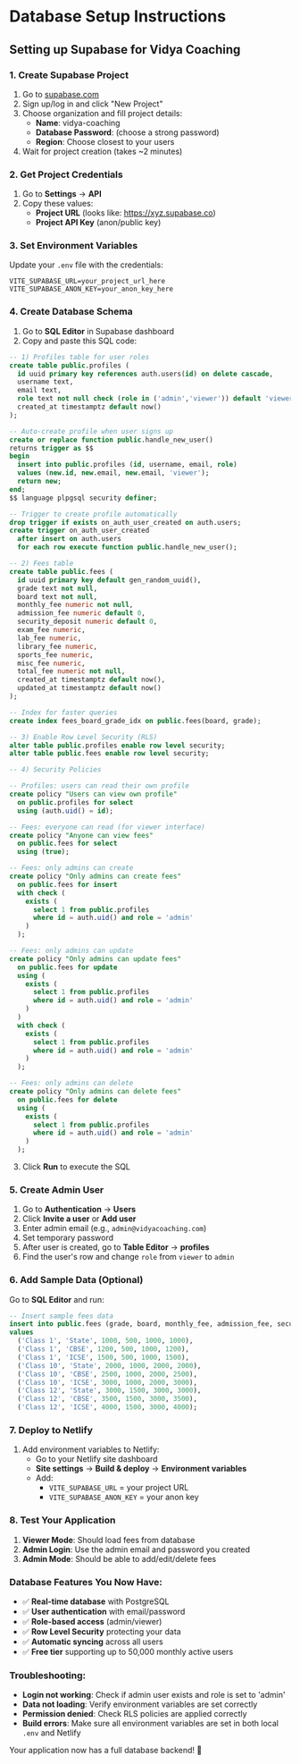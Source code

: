 # Database Setup Instructions

## Setting up Supabase for Vidya Coaching

### 1. Create Supabase Project
1. Go to [supabase.com](https://supabase.com)
2. Sign up/log in and click "New Project"
3. Choose organization and fill project details:
   - **Name**: vidya-coaching
   - **Database Password**: (choose a strong password)
   - **Region**: Choose closest to your users
4. Wait for project creation (takes ~2 minutes)

### 2. Get Project Credentials
1. Go to **Settings** → **API**
2. Copy these values:
   - **Project URL** (looks like: https://xyz.supabase.co)
   - **Project API Key** (anon/public key)

### 3. Set Environment Variables
Update your `.env` file with the credentials:
```env
VITE_SUPABASE_URL=your_project_url_here
VITE_SUPABASE_ANON_KEY=your_anon_key_here
```

### 4. Create Database Schema
1. Go to **SQL Editor** in Supabase dashboard
2. Copy and paste this SQL code:

```sql
-- 1) Profiles table for user roles
create table public.profiles (
  id uuid primary key references auth.users(id) on delete cascade,
  username text,
  email text,
  role text not null check (role in ('admin','viewer')) default 'viewer',
  created_at timestamptz default now()
);

-- Auto-create profile when user signs up
create or replace function public.handle_new_user()
returns trigger as $$
begin
  insert into public.profiles (id, username, email, role)
  values (new.id, new.email, new.email, 'viewer');
  return new;
end;
$$ language plpgsql security definer;

-- Trigger to create profile automatically
drop trigger if exists on_auth_user_created on auth.users;
create trigger on_auth_user_created
  after insert on auth.users
  for each row execute function public.handle_new_user();

-- 2) Fees table
create table public.fees (
  id uuid primary key default gen_random_uuid(),
  grade text not null,
  board text not null,
  monthly_fee numeric not null,
  admission_fee numeric default 0,
  security_deposit numeric default 0,
  exam_fee numeric,
  lab_fee numeric,
  library_fee numeric,
  sports_fee numeric,
  misc_fee numeric,
  total_fee numeric not null,
  created_at timestamptz default now(),
  updated_at timestamptz default now()
);

-- Index for faster queries
create index fees_board_grade_idx on public.fees(board, grade);

-- 3) Enable Row Level Security (RLS)
alter table public.profiles enable row level security;
alter table public.fees enable row level security;

-- 4) Security Policies

-- Profiles: users can read their own profile
create policy "Users can view own profile"
  on public.profiles for select
  using (auth.uid() = id);

-- Fees: everyone can read (for viewer interface)
create policy "Anyone can view fees"
  on public.fees for select
  using (true);

-- Fees: only admins can create
create policy "Only admins can create fees"
  on public.fees for insert
  with check (
    exists (
      select 1 from public.profiles
      where id = auth.uid() and role = 'admin'
    )
  );

-- Fees: only admins can update
create policy "Only admins can update fees"
  on public.fees for update
  using (
    exists (
      select 1 from public.profiles
      where id = auth.uid() and role = 'admin'
    )
  )
  with check (
    exists (
      select 1 from public.profiles
      where id = auth.uid() and role = 'admin'
    )
  );

-- Fees: only admins can delete
create policy "Only admins can delete fees"
  on public.fees for delete
  using (
    exists (
      select 1 from public.profiles
      where id = auth.uid() and role = 'admin'
    )
  );
```

3. Click **Run** to execute the SQL

### 5. Create Admin User
1. Go to **Authentication** → **Users**
2. Click **Invite a user** or **Add user**
3. Enter admin email (e.g., `admin@vidyacoaching.com`)
4. Set temporary password
5. After user is created, go to **Table Editor** → **profiles**
6. Find the user's row and change `role` from `viewer` to `admin`

### 6. Add Sample Data (Optional)
Go to **SQL Editor** and run:

```sql
-- Insert sample fees data
insert into public.fees (grade, board, monthly_fee, admission_fee, security_deposit, total_fee)
values 
  ('Class 1', 'State', 1000, 500, 1000, 1000),
  ('Class 1', 'CBSE', 1200, 500, 1000, 1200),
  ('Class 1', 'ICSE', 1500, 500, 1000, 1500),
  ('Class 10', 'State', 2000, 1000, 2000, 2000),
  ('Class 10', 'CBSE', 2500, 1000, 2000, 2500),
  ('Class 10', 'ICSE', 3000, 1000, 2000, 3000),
  ('Class 12', 'State', 3000, 1500, 3000, 3000),
  ('Class 12', 'CBSE', 3500, 1500, 3000, 3500),
  ('Class 12', 'ICSE', 4000, 1500, 3000, 4000);
```

### 7. Deploy to Netlify
1. Add environment variables to Netlify:
   - Go to your Netlify site dashboard
   - **Site settings** → **Build & deploy** → **Environment variables**
   - Add:
     - `VITE_SUPABASE_URL` = your project URL
     - `VITE_SUPABASE_ANON_KEY` = your anon key

### 8. Test Your Application
1. **Viewer Mode**: Should load fees from database
2. **Admin Login**: Use the admin email and password you created
3. **Admin Mode**: Should be able to add/edit/delete fees

### Database Features You Now Have:
- ✅ **Real-time database** with PostgreSQL
- ✅ **User authentication** with email/password
- ✅ **Role-based access** (admin/viewer)
- ✅ **Row Level Security** protecting your data
- ✅ **Automatic syncing** across all users
- ✅ **Free tier** supporting up to 50,000 monthly active users

### Troubleshooting:
- **Login not working**: Check if admin user exists and role is set to 'admin'
- **Data not loading**: Verify environment variables are set correctly
- **Permission denied**: Check RLS policies are applied correctly
- **Build errors**: Make sure all environment variables are set in both local `.env` and Netlify

Your application now has a full database backend! 🎉

